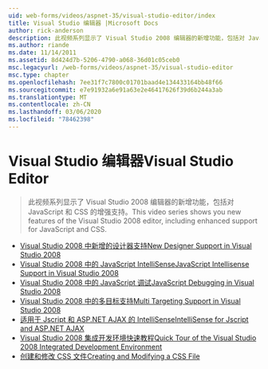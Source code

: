 ```yaml
---
uid: web-forms/videos/aspnet-35/visual-studio-editor/index
title: Visual Studio 编辑器 |Microsoft Docs
author: rick-anderson
description: 此视频系列显示了 Visual Studio 2008 编辑器的新增功能，包括对 JavaScript 和 CSS 的增强支持。
ms.author: riande
ms.date: 11/14/2011
ms.assetid: 8d424d7b-5206-4790-a068-36d01c05ceb0
msc.legacyurl: /web-forms/videos/aspnet-35/visual-studio-editor
msc.type: chapter
ms.openlocfilehash: 7ee31f7c7800c01701baad4e134433164bb48f66
ms.sourcegitcommit: e7e91932a6e91a63e2e46417626f39d6b244a3ab
ms.translationtype: MT
ms.contentlocale: zh-CN
ms.lasthandoff: 03/06/2020
ms.locfileid: "78462398"
---
```

# <a name="visual-studio-editor"></a><span data-ttu-id="4d7f3-103">Visual Studio 编辑器</span><span class="sxs-lookup"><span data-stu-id="4d7f3-103">Visual Studio Editor</span></span>

> <span data-ttu-id="4d7f3-104">此视频系列显示了 Visual Studio 2008 编辑器的新增功能，包括对 JavaScript 和 CSS 的增强支持。</span><span class="sxs-lookup"><span data-stu-id="4d7f3-104">This video series shows you new features of the Visual Studio 2008 editor, including enhanced support for JavaScript and CSS.</span></span>

- [<span data-ttu-id="4d7f3-105">Visual Studio 2008 中新增的设计器支持</span><span class="sxs-lookup"><span data-stu-id="4d7f3-105">New Designer Support in Visual Studio 2008</span></span>](new-designer-support-in-visual-studio-2008.md)
- [<span data-ttu-id="4d7f3-106">Visual Studio 2008 中的 JavaScript IntelliSense</span><span class="sxs-lookup"><span data-stu-id="4d7f3-106">JavaScript Intellisense Support in Visual Studio 2008</span></span>](javascript-intellisense-support-in-visual-studio-2008.md)
- [<span data-ttu-id="4d7f3-107">Visual Studio 2008 中的 JavaScript 调试</span><span class="sxs-lookup"><span data-stu-id="4d7f3-107">JavaScript Debugging in Visual Studio 2008</span></span>](javascript-debugging-in-visual-studio-2008.md)
- [<span data-ttu-id="4d7f3-108">Visual Studio 2008 中的多目标支持</span><span class="sxs-lookup"><span data-stu-id="4d7f3-108">Multi Targeting Support in Visual Studio 2008</span></span>](multi-targeting-support-in-visual-studio-2008.md)
- [<span data-ttu-id="4d7f3-109">适用于 Jscript 和 ASP.NET AJAX 的 IntelliSense</span><span class="sxs-lookup"><span data-stu-id="4d7f3-109">IntelliSense for Jscript and ASP.NET AJAX</span></span>](intellisense-for-jscript-and-aspnet-ajax.md)
- [<span data-ttu-id="4d7f3-110">Visual Studio 2008 集成开发环境快速教程</span><span class="sxs-lookup"><span data-stu-id="4d7f3-110">Quick Tour of the Visual Studio 2008 Integrated Development Environment</span></span>](quick-tour-of-the-visual-studio-2008-integrated-development-environment.md)
- [<span data-ttu-id="4d7f3-111">创建和修改 CSS 文件</span><span class="sxs-lookup"><span data-stu-id="4d7f3-111">Creating and Modifying a CSS File</span></span>](creating-and-modifying-a-css-file.md)
